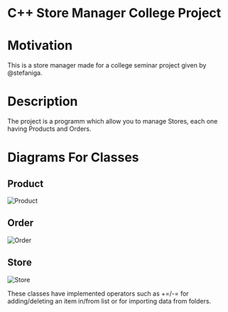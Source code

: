# C++ Store Manager College Project

# Motivation
This is a store manager made for a college seminar project given by @stefaniga.

# Description
The project is a programm which allow you to manage Stores, each one having Products and Orders.

# Diagrams For Classes
## Product
![Product](http://www.plantuml.com/plantuml/png/TP7FIWCn4CRlUOf0BueKF8j2QnNredlm1RB9s0uacP9Ci0KVtX5AYNHo_VRt_PdDgh8ht58qKw7GFDlxd-NIJb2mxjmSuIJ___nEMI4wfMFN4HDaQJdgO1zwoPvxx-nYTcL30Nh99MgPUsLVq8CqJ0Y-Hs_gZhxVyXUjPsfyqg-kxOEzDKQxP-mnHeCNSDXZSOoKZHgs1Nu-8q-EGPB6hOEb5tz834ll8XM4AcaV6LvR3WN2It6fwZpMHwH8MnIZIWmcwApSjHaE69dw2SBylO0wbUc07laeOG5qQZntXClYppvNq1Naq5By1G00)

## Order
![Order](http://www.plantuml.com/plantuml/png/SoWkIImgAStDuV8lIaajKh1Iq0MBk2IMf2A4KlDIK0MIIujBydDJYn0Y1KNvAQN99JwPnIK8mNmG8wIo85KXsX_6jB8ASdLszGppz7DNg5504Wxsy0m808h6mlLhfwUM123CrT3aSW2w1EXO0000)

## Store
![Store](http://www.plantuml.com/plantuml/png/VP71Qi9048RlFaME2QKla9Dfwo4WHaYXz3XcfsPWTrPc9hP27xxQ6k8MzRZV__spkynS3SI6u6UjHS6ip1uP0awdBaPnn62e4zn9T4DdIrARuD53IT033s63qdoi8bUU0hA17DP_PRsghL58UzXulAtTSxIFdstqUtIDE1Hjl4DvxO7p8fN6wbjFNL-5EB3LkaJLQ_BYQqU2RkpyZwiz2cnnTNxVwUOxTcjWf4PTaf2U_Pf_sMMsHHjdN_wjvdS4ISP7iMPSmzCXBxAyFQ9d8KCXAClMGEm53BFlB4qMx4wycCsHtH3y3m00)

These classes have implemented operators such as +=/-= for adding/deleting an item in/from list or for importing data from folders.

